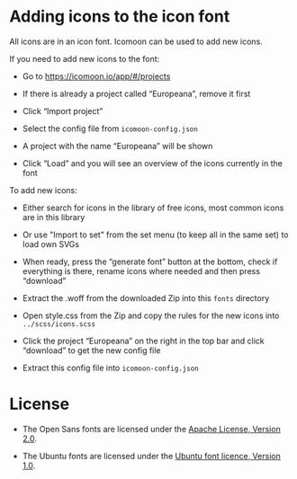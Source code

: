 # Adding icons to the icon font

All icons are in an icon font. Icomoon can be used to add new icons.

If you need to add new icons to the font:

- Go to https://icomoon.io/app/#/projects

- If there is already a project called “Europeana”, remove it first

- Click “Import project”

- Select the config file from `icomoon-config.json`

- A project with the name “Europeana” will be shown

- Click “Load” and you will see an overview of the icons currently in the font

To add new icons:

- Either search for icons in the library of free icons, most common icons are in this library

- Or use "Import to set" from the set menu (to keep all in the same set) to load own SVGs

- When ready, press the “generate font” button at the bottom, check if everything is there, rename icons where needed and then press “download”

- Extract the .woff from the downloaded Zip into this `fonts` directory

- Open style.css from the Zip and copy the rules for the new icons into `../scss/icons.scss`

- Click the project “Europeana” on the right in the top bar and click “download” to get the new config file

- Extract this config file into `icomoon-config.json`


# License

- The Open Sans fonts are licensed under the [Apache License, Version 2.0](https://www.apache.org/licenses/LICENSE-2.0).

- The Ubuntu fonts are licensed under the [Ubuntu font licence, Version 1.0](https://ubuntu.com/legal/font-licence).
